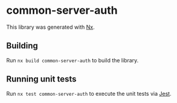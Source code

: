 # common-server-auth

This library was generated with [Nx](https://nx.dev).

## Building

Run `nx build common-server-auth` to build the library.

## Running unit tests

Run `nx test common-server-auth` to execute the unit tests via [Jest](https://jestjs.io).
